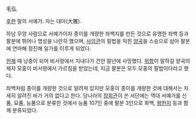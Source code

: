 毛弘  

[후한](%ED%9B%84%ED%95%9C.md) 말의 서예가. 자는 대아(大雅).

하남 무양 사람으로 서예가이자 종이를 개량한 좌백지를 만든 것으로 유명한 좌백 등과 팔분에 뛰어나 명성을 나란히 했으며,
[사의관](%EC%82%AC%EC%9D%98%EA%B4%80.md)의 필법을 익힌
[양곡](%EC%96%91%EA%B3%A1#s-2.md)을 스승으로 삼아 팔분에 연마해 정진해 일가를 이루게 되었다.

[헌제](%ED%97%8C%EC%A0%9C.md) 때 낭중이 되어 비서령에서 지내다가 건안 말년에 사망했다.
[위항](%EC%9C%84%ED%95%AD.md)이 말하길 양곡의 제자 모홍이 비서령에서 가르침을 받았는데, 지금 팔분은 모두 모홍의
필법이다라고 했다.

좌백처럼 종이를 개량한 것으로 알려져 있지만 모홍이 종이를 개량한 것에 대해서는 자세히 알려진 바가 거의 없다고 한다. 당나라의
[장회관](%EC%9E%A5%ED%9A%8C%EA%B4%80.md)이 쓴 서단에는 역대 서예가를 신품, 묘품, 능품으로 분류한 것에서
능품 107인 중에 팔분 3인으로 화백, [왕헌지](%EC%99%95%ED%97%8C%EC%A7%80.md) 등과 함께 분류되었다.

